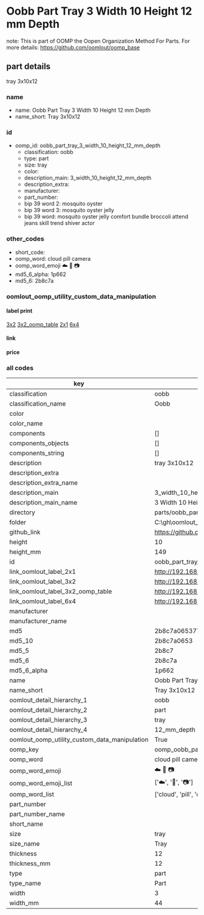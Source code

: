 # Oobb Part Tray 3 Width 10 Height 12 mm Depth  

note: This is part of OOMP the Oopen Organization Method For Parts. For more details: https://github.com/oomlout/oomp_base

##  part details
  



tray 3x10x12



### name
* name: Oobb Part Tray 3 Width 10 Height 12 mm Depth
* name_short: Tray 3x10x12 
### id
* oomp_id: oobb_part_tray_3_width_10_height_12_mm_depth
  * classification: oobb
  * type: part
  * size: tray
  * color: 
  * description_main: 3_width_10_height_12_mm_depth
  * description_extra: 
  * manufacturer: 
  * part_number: 
  * bip 39 word 2: mosquito oyster
  * bip 39 word 3: mosquito oyster jelly
  * bip 39 word: mosquito oyster jelly comfort bundle broccoli attend jeans skill trend shiver actor

### other_codes
* short_code: 
* oomp_word: cloud pill camera
* oomp_word_emoji :cloud: :pill: :camera:
* md5_6_alpha: 1p662
* md5_6: 2b8c7a






### oomlout_oomp_utility_custom_data_manipulation
#### label print
[3x2](http://192.168.1.245:1112/?label=oomp%201p662)
[3x2_oomp_table](http://192.168.1.108:1112/?label=oomp%201p662)
[2x1](http://192.168.1.242:1112/?label=oomp%201p662)
[6x4](http://192.168.1.55:1112/?label=oomp%201p662)    

#### link

                              

#### price







### all codes 
| key | value |  
| --- | --- |  
| classification | oobb |  
| classification_name | Oobb |  
| color |  |  
| color_name |  |  
| components | [] |  
| components_objects | [] |  
| components_string | [] |  
| description | tray 3x10x12 |  
| description_extra |  |  
| description_extra_name |  |  
| description_main | 3_width_10_height_12_mm_depth |  
| description_main_name | 3 Width 10 Height 12 mm Depth |  
| directory | parts/oobb_part_tray_3_width_10_height_12_mm_depth |  
| folder | C:\gh\oomlout_oobb_version_4_generated_parts\parts\oobb_part_tray_3_width_10_height_12_mm_depth |  
| github_link | https://github.com/oomlout/oomlout_oomp_part_src/tree/main/parts/oobb_part_tray_3_width_10_height_12_mm_depth |  
| height | 10 |  
| height_mm | 149 |  
| id | oobb_part_tray_3_width_10_height_12_mm_depth |  
| link_oomlout_label_2x1 | http://192.168.1.242:1112/?label=oomp%201p662 |  
| link_oomlout_label_3x2 | http://192.168.1.245:1112/?label=oomp%201p662 |  
| link_oomlout_label_3x2_oomp_table | http://192.168.1.108:1112/?label=oomp%201p662 |  
| link_oomlout_label_6x4 | http://192.168.1.55:1112/?label=oomp%201p662 |  
| manufacturer |  |  
| manufacturer_name |  |  
| md5 | 2b8c7a065377a1d0718f22e2efa79c80 |  
| md5_10 | 2b8c7a0653 |  
| md5_5 | 2b8c7 |  
| md5_6 | 2b8c7a |  
| md5_6_alpha | 1p662 |  
| name | Oobb Part Tray 3 Width 10 Height 12 mm Depth |  
| name_short | Tray 3x10x12  |  
| oomlout_detail_hierarchy_1 | oobb |  
| oomlout_detail_hierarchy_2 | part |  
| oomlout_detail_hierarchy_3 | tray |  
| oomlout_detail_hierarchy_4 | 12_mm_depth |  
| oomlout_oomp_utility_custom_data_manipulation | True |  
| oomp_key | oomp_oobb_part_tray_3_width_10_height_12_mm_depth |  
| oomp_word | cloud pill camera |  
| oomp_word_emoji | :cloud: :pill: :camera: |  
| oomp_word_emoji_list | [':cloud:', ':pill:', ':camera:'] |  
| oomp_word_list | ['cloud', 'pill', 'camera'] |  
| part_number |  |  
| part_number_name |  |  
| short_name |  |  
| size | tray |  
| size_name | Tray |  
| thickness | 12 |  
| thickness_mm | 12 |  
| type | part |  
| type_name | Part |  
| width | 3 |  
| width_mm | 44 |  
